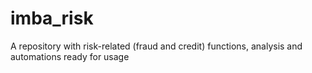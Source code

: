 # imba_risk
A repository with risk-related (fraud and credit) functions, analysis and automations ready for usage
